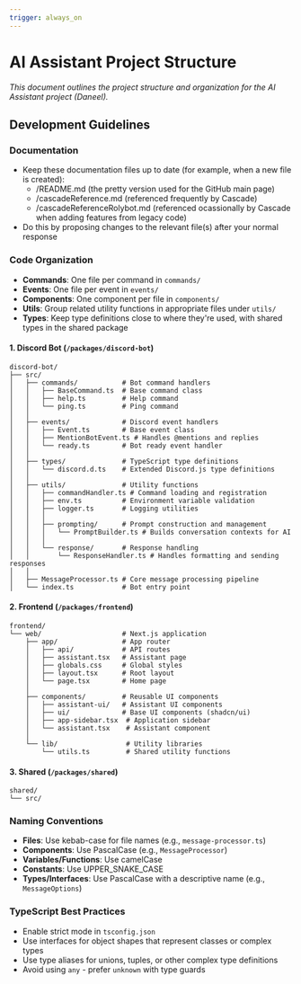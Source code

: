```yaml
---
trigger: always_on
---
```


# AI Assistant Project Structure

*This document outlines the project structure and organization for the AI Assistant project (Daneel).*

## Development Guidelines

### Documentation
- Keep these documentation files up to date (for example, when a new file is created):
  - /README.md (the pretty version used for the GitHub main page)
  - /cascadeReference.md (referenced frequently by Cascade)
  - /cascadeReferenceRolybot.md (referenced ocassionally by Cascade when adding features from legacy code)
- Do this by proposing changes to the relevant file(s) after your normal response

### Code Organization
- **Commands**: One file per command in `commands/`
- **Events**: One file per event in `events/`
- **Components**: One component per file in `components/`
- **Utils**: Group related utility functions in appropriate files under `utils/`
- **Types**: Keep type definitions close to where they're used, with shared types in the shared package

#### 1. Discord Bot (`/packages/discord-bot`)
```
discord-bot/
├── src/
│   ├── commands/           # Bot command handlers
│   │   ├── BaseCommand.ts  # Base command class
│   │   ├── help.ts         # Help command
│   │   └── ping.ts         # Ping command
│   │
│   ├── events/             # Discord event handlers
│   │   ├── Event.ts        # Base event class
│   │   ├── MentionBotEvent.ts # Handles @mentions and replies
│   │   └── ready.ts        # Bot ready event handler
│   │
│   ├── types/              # TypeScript type definitions
│   │   └── discord.d.ts    # Extended Discord.js type definitions
│   │
│   ├── utils/              # Utility functions
│   │   ├── commandHandler.ts # Command loading and registration
│   │   ├── env.ts          # Environment variable validation
│   │   ├── logger.ts       # Logging utilities
│   │   │
│   │   ├── prompting/      # Prompt construction and management
│   │   │   └── PromptBuilder.ts # Builds conversation contexts for AI
│   │   │
│   │   └── response/       # Response handling
│   │       └── ResponseHandler.ts # Handles formatting and sending responses
│   │
│   ├── MessageProcessor.ts # Core message processing pipeline
│   └── index.ts            # Bot entry point
```

#### 2. Frontend (`/packages/frontend`)
```
frontend/
└── web/                    # Next.js application
    ├── app/                # App router
    │   ├── api/            # API routes
    │   ├── assistant.tsx   # Assistant page
    │   ├── globals.css     # Global styles
    │   ├── layout.tsx      # Root layout
    │   └── page.tsx        # Home page
    │
    ├── components/         # Reusable UI components
    │   ├── assistant-ui/   # Assistant UI components
    │   ├── ui/             # Base UI components (shadcn/ui)
    │   ├── app-sidebar.tsx  # Application sidebar
    │   └── assistant.tsx    # Assistant component
    │
    └── lib/                 # Utility libraries
        └── utils.ts         # Shared utility functions
```

#### 3. Shared (`/packages/shared`)
```
shared/
└── src/
```

### Naming Conventions
- **Files**: Use kebab-case for file names (e.g., `message-processor.ts`)
- **Components**: Use PascalCase (e.g., `MessageProcessor`)
- **Variables/Functions**: Use camelCase
- **Constants**: Use UPPER_SNAKE_CASE
- **Types/Interfaces**: Use PascalCase with a descriptive name (e.g., `MessageOptions`)

### TypeScript Best Practices
- Enable strict mode in `tsconfig.json`
- Use interfaces for object shapes that represent classes or complex types
- Use type aliases for unions, tuples, or other complex type definitions
- Avoid using `any` - prefer `unknown` with type guards


